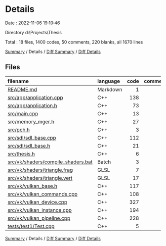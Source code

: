 # Details

Date : 2022-11-06 19:10:46

Directory d:\\Projects\\Thesis

Total : 18 files,  1400 codes, 50 comments, 220 blanks, all 1670 lines

[Summary](results.md) / Details / [Diff Summary](diff.md) / [Diff Details](diff-details.md)

## Files
| filename | language | code | comment | blank | total |
| :--- | :--- | ---: | ---: | ---: | ---: |
| [README.md](/README.md) | Markdown | 1 | 0 | 1 | 2 |
| [src/app/application.cpp](/src/app/application.cpp) | C++ | 138 | 5 | 23 | 166 |
| [src/app/application.h](/src/app/application.h) | C++ | 73 | 5 | 11 | 89 |
| [src/main.cpp](/src/main.cpp) | C++ | 13 | 0 | 0 | 13 |
| [src/memory_mger.h](/src/memory_mger.h) | C++ | 27 | 5 | 9 | 41 |
| [src/pch.h](/src/pch.h) | C++ | 3 | 0 | 1 | 4 |
| [src/sdl/sdl_base.cpp](/src/sdl/sdl_base.cpp) | C++ | 112 | 0 | 15 | 127 |
| [src/sdl/sdl_base.h](/src/sdl/sdl_base.h) | C++ | 21 | 0 | 4 | 25 |
| [src/thesis.h](/src/thesis.h) | C++ | 6 | 0 | 3 | 9 |
| [src/vk/shaders/compile_shaders.bat](/src/vk/shaders/compile_shaders.bat) | Batch | 3 | 0 | 0 | 3 |
| [src/vk/shaders/triangle.frag](/src/vk/shaders/triangle.frag) | GLSL | 7 | 0 | 2 | 9 |
| [src/vk/shaders/triangle.vert](/src/vk/shaders/triangle.vert) | GLSL | 17 | 0 | 4 | 21 |
| [src/vk/vulkan_base.h](/src/vk/vulkan_base.h) | C++ | 117 | 4 | 20 | 141 |
| [src/vk/vulkan_commands.cpp](/src/vk/vulkan_commands.cpp) | C++ | 108 | 0 | 9 | 117 |
| [src/vk/vulkan_device.cpp](/src/vk/vulkan_device.cpp) | C++ | 327 | 1 | 60 | 388 |
| [src/vk/vulkan_instance.cpp](/src/vk/vulkan_instance.cpp) | C++ | 194 | 19 | 17 | 230 |
| [src/vk/vulkan_pipeline.cpp](/src/vk/vulkan_pipeline.cpp) | C++ | 228 | 11 | 40 | 279 |
| [tests/test1/Test.cpp](/tests/test1/Test.cpp) | C++ | 5 | 0 | 1 | 6 |

[Summary](results.md) / Details / [Diff Summary](diff.md) / [Diff Details](diff-details.md)